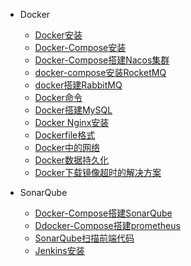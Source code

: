 + Docker
  - [Docker安装](docker/docker安装.md)
  - [Docker-Compose安装](docker/docker-compose的安装.md)
  - [Docker-Compose搭建Nacos集群](docker/docker-compose搭建nacos集群.md)
  - [docker-compose安装RocketMQ](docker/docker-compose安装RocketMQ.md)
  - [docker搭建RabbitMQ](docker/docker搭建RabbitMQ.md)
  - [Docker命令](docker/docker命令.md)
  - [Docker搭建MySQL](docker/docker搭建MySQL.md)
  - [Docker Nginx安装](docker/docker_nginx安装.md)
  - [Dockerfile格式](docker/dockerfile格式.md)
  - [Docker中的网络](docker/docker中的网络.md)
  - [Docker数据持久化](docker/docker数据持久化.md)
  - [Docker下载镜像超时的解决方案](docker/docker下载镜像超时的解决方案.md)

+ SonarQube
  - [Docker-Compose搭建SonarQube](docker/docker-compose搭建SonarQube.md)
  - [Ddocker-Compose搭建prometheus](docker/docker-compose搭建prometheus.md)
  - [SonarQube扫描前端代码](docker/SonarQube扫描前端代码.md)
  - [Jenkins安装](soft/jenkins安装.md)

  
